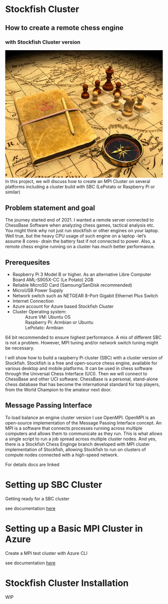 # Stockfish Cluster
<h2>How to create a remote chess engine</h2>
    <h3>with Stockfish Cluster version</h3>
<img src="./1666199543667.jpeg" alt="Getting started" />
 In this project, we will discuss how to create an MPI Cluster on several platforms including a cluster build with SBC (LePotato or Raspberry Pi or similar)
<h2>Problem statement and goal</h2>
The journey started end of 2021. I wanted a remote server connected to ChessBase Software when analyzing chess games, tactical analysis etc. You might think why not just run stockfish or other engines on your laptop. Well true, but the heavy CPU usage of such engine on a laptop -let’s assume 8 cores- drain the battery fast if not connected to power. Also, a remote chess engine running on a cluster has much better performance.

<h2>Prerequesites</h2>
<ul>
 <li>Raspberry Pi 3 Model B or higher. As an alternative Libre Computer Board AML-S905X-CC (Le Potato) 2GB </li>
 <li>Reliable MicroSD Card (Samsung/SanDisk recommended)</li>
 <li>MicroUSB Power Supply</li>
 <li>Network switch such as NETGEAR 8-Port Gigabit Ethernet Plus Switch</li>
 <li>Internet Connection</li>
 <li>Azure account for Azure based Stockfish Cluster</li>
<li>Cluster Operating system:</li>
    <dd>Azure VM: Ubuntu OS</dd>
    <dd>Raspberry Pi: Armbian or Ubuntu</dd>
    <dd>LePotato: Armbian</dd>
</ul>
64 bit recommended to ensure highest performance. A mix of different SBC is not a problem. However, MPI tuning and/or network switch tuning might be necessary.

I will show how to build a raspberry Pi cluster (SBC) with a cluster version of Stockfish. Stockfish is a free and open-source chess engine, available for various desktop and mobile platforms. It can be used in chess software through the Universal Chess Interface (UCI).
Then we will connect to ChessBase and other UCI software. ChessBase is a personal, stand-alone chess database that has become the international standard for top players, from the World Champion to the amateur next door.
<h2>Message Passing Interface</h2>
To load balance an engine cluster version I use OpenMPI. OpenMPI is an open-source implementation of the Message Passing Interface concept. An MPI is a software that connects processes running across multiple computers and allows them to communicate as they run. This is what allows a single script to run a job spread across multiple cluster nodes.
And yes, there is a Stockfish Chess Enginge branch developed with MPI cluster implementation of Stockfish, allowing Stockfish to run on clusters of compute nodes connected with a high-speed network.

For details docs are linked
# Setting up SBC Cluster
Getting ready for a SBC cluster

see documentation [here](https://github.com/Egbert-Azure/stockfish-cluster/blob/main/setup-cluster/SetupStockfishCluster.md)

# Setting up a Basic MPI Cluster in Azure
Create a MPI test cluster with Azure CLI

see documentation [here](https://github.com/Egbert-Azure/stockfish-cluster/blob/main/setup-azure-cluster/SetupAzureBasicMPICluster.md)

# Stockfish Cluster Installation
WIP
